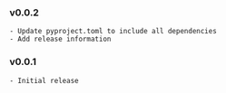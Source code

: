 ### v0.0.2
    - Update pyproject.toml to include all dependencies
    - Add release information

### v0.0.1
    - Initial release